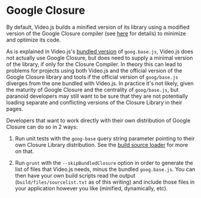 Google Closure
==============

By default, Video.js builds a minified version of its library using a modified
version of the Google Closure compiler (see
[here](https://github.com/zencoder/video-js/tree/master/build/compiler) for
details) to minimize and optimize its code.

As is explained in Video.js's [bundled
version](https://github.com/zencoder/video-js/blob/master/src/js/goog.base.js)
of `goog.base.js`, Video.js does not actually use Google Closure, but does need
to supply a minimal version of the library, if only for the Closure Compiler.
In theory this can lead to problems for projects using both Video.js and the
official version of the Google Closure library and tools if the official version
of `goog/base.js` diverges from the one bundled with Video.js.  In practice it's
not likely, given the maturity of Google Closure and the centrality of
`goog/base.js`, but paranoid developers may still want to be sure that they are
not potentially loading separate and conflicting versions of the Closure Library
in their pages.

Developers that want to work directly with their own distribution of Google
Closure can do so in 2 ways:

1.  Run unit tests with the `goog-base` query string parameter pointing to their
own Closure Library distribution. See the [build source
loader](https://github.com/zencoder/video-js/blob/master/build/source-loader.js)
for more on that.

2.  Run `grunt` with the `--skipBundledClosure` option in order to generate the
list of files that Video.js needs, minus the bundled `goog.base.js`. You can
then have your own build scripts read the output (`build/files/sourcelist.txt`
as of this writing) and include those files in your application however you like
(minified, dynamically, etc).
